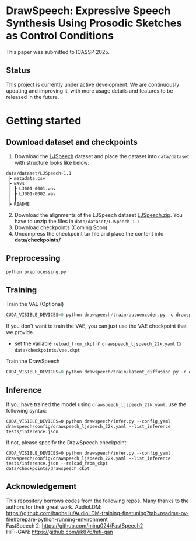 
# DrawSpeech: Expressive Speech Synthesis Using Prosodic Sketches as Control Conditions
This paper was submitted to ICASSP 2025.

## Status
This project is currently under active development. We are continuously updating and improving it, with more usage details and features to be released in the future.

# Getting started

## Download dataset and checkpoints 
1. Download the [LJSpeech](https://keithito.com/LJ-Speech-Dataset/) dataset and place the dataset into `data/dataset` with structure looks like below:
```plaintext
data/dataset/LJSpeech-1.1
 ┣ metadata.csv
 ┣ wavs
 ┃ ┣ LJ001-0001.wav
 ┃ ┣ LJ001-0002.wav 
 ┃ ┣ ...
 ┣ README
```
2. Download the alignments of the LJSpeech dataset [LJSpeech.zip](https://drive.google.com/drive/folders/1DBRkALpPd6FL9gjHMmMEdHODmkgNIIK4). You have to unzip the files in `data/dataset/LJSpeech-1.1`
3. Download checkpoints (Coming Soon)
4. Uncompress the checkpoint tar file and place the content into **data/checkpoints/**

## Preprocessing
```python
python preprocessing.py
```

## Training

Train the VAE (Optional)
```python
CUDA_VISIBLE_DEVICES=0 python drawspeech/train/autoencoder.py -c drawspeech/config/vae_ljspeech_22k.yaml
```

If you don't want to train the VAE, you can just use the VAE checkpoint that we provide.
- set the variable `reload_from_ckpt` in `drawspeech_ljspeech_22k.yaml` to `data/checkpoints/vae.ckpt`

Train the DrawSpeech
```python
CUDA_VISIBLE_DEVICES=0 python drawspeech/train/latent_diffusion.py -c drawspeech/config/drawspeech_ljspeech_22k.yaml
```


## Inference

If you have trained the model using `drawspeech_ljspeech_22k.yaml`, use the following syntax:
```shell
CUDA_VISIBLE_DEVICES=0 python drawspeech/infer.py --config_yaml drawspeech/config/drawspeech_ljspeech_22k.yaml --list_inference tests/inference.json
```

If not, please specify the DrawSpeech checkpoint:
```shell
CUDA_VISIBLE_DEVICES=0 python drawspeech/infer.py --config_yaml drawspeech/config/drawspeech_ljspeech_22k.yaml --list_inference tests/inference.json --reload_from_ckpt data/checkpoints/drawspeech.ckpt
```

## Acknowledgement
This repository borrows codes from the following repos. Many thanks to the authors for their great work.
AudioLDM: https://github.com/haoheliu/AudioLDM-training-finetuning?tab=readme-ov-file#prepare-python-running-environment  
FastSpeech 2: https://github.com/ming024/FastSpeech2  
HiFi-GAN: https://github.com/jik876/hifi-gan  

